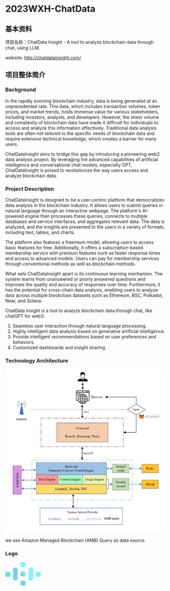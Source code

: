 # 2023WXH-ChatData

## 基本资料

项目名称：ChatData Insight - A tool to analyze blockchain data through chat, using LLM.

website: http://chatdatainsight.com/

## 项目整体简介
### Background

In the rapidly evolving blockchain industry, data is being generated at an unprecedented rate. This data, which includes transaction volumes, token prices, and market trends, holds immense value for various stakeholders, including investors, analysts, and developers. However, the sheer volume and complexity of blockchain data have made it difficult for individuals to access and analyze this information effectively. Traditional data analysis tools are often not tailored to the specific needs of blockchain data and require extensive technical knowledge, which creates a barrier for many users.

ChatDataInsight aims to bridge this gap by introducing a pioneering web3 data analysis project. By leveraging the advanced capabilities of artificial intelligence and conversational chat models, especially GPT, ChatDataInsight is poised to revolutionize the way users access and analyze blockchain data.

### Project Description
ChatDataInsight is designed to be a user-centric platform that democratizes data analysis in the blockchain industry. It allows users to submit queries in natural language through an interactive webpage. The platform's AI-powered engine then processes these queries, connects to multiple databases and service interfaces, and aggregates relevant data. The data is analyzed, and the insights are presented to the users in a variety of formats, including text, tables, and charts.

The platform also features a freemium model, allowing users to access basic features for free. Additionally, it offers a subscription-based membership service with premium features such as faster response times and access to advanced models. Users can pay for membership services through conventional methods as well as blockchain methods.

What sets ChatDataInsight apart is its continuous learning mechanism. The system learns from unanswered or poorly answered questions and improves the quality and accuracy of responses over time. Furthermore, it has the potential for cross-chain data analysis, enabling users to analyze data across multiple blockchain datasets such as Ethereum, BSC, Polkadot, Near, and Solana.

ChatData Insight is a tool to analyze blockchain data through chat, like chatGPT for web3:
1. Seamless user interaction through natural language processing.
2. Highly intelligent data analysis based on generative artificial intelligence.
3. Provide intelligent recommendations based on user preferences and behaviors.
4. Customized dashboards and insight sharing.


### Technology Architecture
![](./docs/architecture.jpg)

we use Amazon Managed Blockchain (AMB) Query as data source.

### Logo
![](./docs/logo.png)